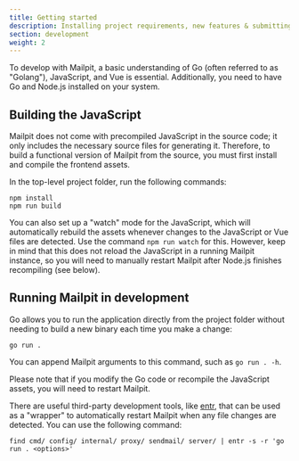 ```yaml
---
title: Getting started
description: Installing project requirements, new features & submitting pull requests
section: development
weight: 2
---
```


To develop with Mailpit, a basic understanding of Go (often referred to as "Golang"), JavaScript, and Vue is essential. Additionally, you need to have Go and Node.js installed on your system.

## Building the JavaScript

Mailpit does not come with precompiled JavaScript in the source code; it only includes the necessary source files for generating it. Therefore, to build a functional version of Mailpit from the source, you must first install and compile the frontend assets.

In the top-level project folder, run the following commands:

```shell
npm install
npm run build
```

You can also set up a "watch" mode for the JavaScript, which will automatically rebuild the assets whenever changes to the JavaScript or Vue files are detected. Use the command `npm run watch` for this. However, keep in mind that this does not reload the JavaScript in a running Mailpit instance, so you will need to manually restart Mailpit after Node.js finishes recompiling (see below).

## Running Mailpit in development

Go allows you to run the application directly from the project folder without needing to build a new binary each time you make a change:

```shell
go run .
```

You can append Mailpit arguments to this command, such as `go run . -h`.

Please note that if you modify the Go code or recompile the JavaScript assets, you will need to restart Mailpit.

There are useful third-party development tools, like [entr](https://github.com/eradman/entr), that can be used as a "wrapper" to automatically restart Mailpit when any file changes are detected. You can use the following command:

```shell
find cmd/ config/ internal/ proxy/ sendmail/ server/ | entr -s -r 'go run . <options>'
```
